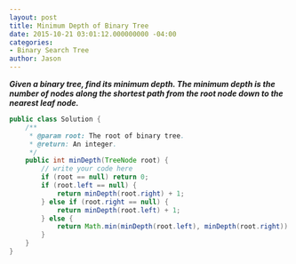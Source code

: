 ```yaml
---
layout: post
title: Minimum Depth of Binary Tree
date: 2015-10-21 03:01:12.000000000 -04:00
categories:
- Binary Search Tree
author: Jason
---
```

<p><strong><em>Given a binary tree, find its minimum depth. The minimum depth is the number of nodes along the shortest path from the root node down to the nearest leaf node.</em></strong></p>


``` java
public class Solution {
    /**
     * @param root: The root of binary tree.
     * @return: An integer.
     */
    public int minDepth(TreeNode root) {
        // write your code here
        if (root == null) return 0;
        if (root.left == null) {
            return minDepth(root.right) + 1;
        } else if (root.right == null) {
            return minDepth(root.left) + 1;
        } else {
            return Math.min(minDepth(root.left), minDepth(root.right)) + 1;
        }
    }
}
```
